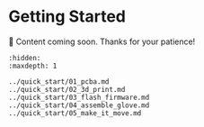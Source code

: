 # Getting Started

🚀 Content coming soon. Thanks for your patience!

```{toctree}
:hidden:
:maxdepth: 1

../quick_start/01_pcba.md
../quick_start/02_3d_print.md
../quick_start/03_flash_firmware.md
../quick_start/04_assemble_glove.md
../quick_start/05_make_it_move.md
```
